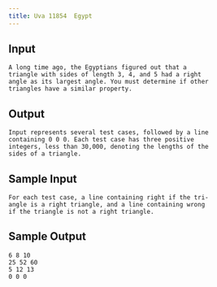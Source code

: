 ```yaml
---
title: Uva 11854  Egypt
---
```



## Input

```text
A long time ago, the Egyptians figured out that a
triangle with sides of length 3, 4, and 5 had a right
angle as its largest angle. You must determine if other
triangles have a similar property.
```

## Output

```text
Input represents several test cases, followed by a line
containing 0 0 0. Each test case has three positive
integers, less than 30,000, denoting the lengths of the
sides of a triangle.

```

## Sample Input

```text
For each test case, a line containing right if the tri-
angle is a right triangle, and a line containing wrong
if the triangle is not a right triangle.

```

## Sample Output

```text
6 8 10
25 52 60
5 12 13
0 0 0

```
